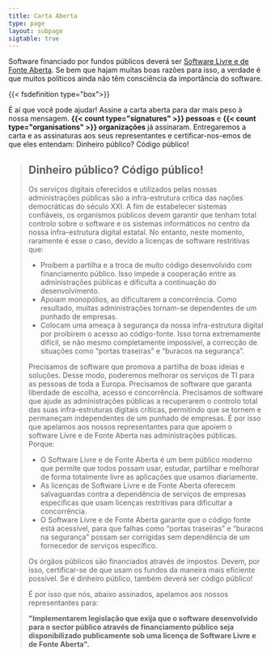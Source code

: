 ```yaml
---
title: Carta Aberta
type: page
layout: subpage
sigtable: true
---
```


Software financiado por fundos públicos deverá ser [Software Livre e de Fonte Aberta][fs]. Se bem que hajam muitas boas razões para isso, a verdade é que muitos políticos ainda não têm consciência da importância do software.

{{< fsdefinition type="box">}}

É aí que você pode ajudar! Assine a carta aberta para dar mais peso à nossa mensagem. **{{< count type="signatures" >}} pessoas** e **{{< count type="organisations" >}} organizações** já assinaram. Entregaremos a carta e as assinaturas aos seus representantes e certificar-nos-emos  de que eles entendam: Dinheiro público? Código público!

> ## Dinheiro público? Código público!
> 
> Os serviços digitais oferecidos e utilizados pelas nossas administrações públicas são a infra-estrutura crítica das nações democráticas do século XXI. A fim de estabelecer sistemas confiáveis, os organismos públicos devem garantir que tenham total controlo sobre o software e os sistemas informáticos no centro da nossa infra-estrutura digital estatal. No entanto, neste momento, raramente é esse o caso, devido a licenças de software restritivas que:
> 
> * Proíbem a partilha e a troca de muito código desenvolvido com financiamento público. Isso impede a cooperação entre as administrações públicas e dificulta a continuação do desenvolvimento.
> * Apoiam monopólios, ao dificultarem a concorrência. Como resultado, muitas administrações tornam-se dependentes de um punhado de empresas.
> * Colocam uma ameaça à segurança da nossa infra-estrutura digital por proibirem o acesso ao código-fonte. Isso torna extremamente difícil, se não mesmo completamente impossível, a correcção de situações como “portas traseiras” e “buracos na segurança”.
> 
> Precisamos de software que promova a partilha de boas ideias e soluções. Desse modo, poderemos melhorar os serviços de TI para as pessoas de toda a Europa. Precisamos de software que garanta liberdade de escolha, acesso e concorrência. Precisamos de software que ajude as administrações públicas a recuperarem o controlo total das suas infra-estruturas digitais críticas, permitindo que se tornem e permaneçam independentes de um punhado de empresas. É por isso que apelamos aos nossos representantes para que apoiem o software Livre e de Fonte Aberta nas administrações públicas. Porque:
> 
> * O Software Livre e de Fonte Aberta é um bem público moderno que permite que todos possam usar, estudar, partilhar e melhorar de forma totalmente livre as aplicações que usamos diariamente.
> * As licenças de Software Livre e de Fonte Aberta oferecem salvaguardas contra a dependência de serviços de empresas específicas que usam licenças restritivas para dificultar a concorrência.
> * O Software Livre e de Fonte Aberta garante que o código fonte está acessível, para que falhas como “portas traseiras” e “buracos na segurança” possam ser corrigidas sem dependência de um fornecedor de serviços específico.
> 
> Os órgãos públicos são financiados através de impostos. Devem, por isso, certificar-se de que usam os fundos da maneira mais eficiente possível. Se é dinheiro público, também deverá ser código público!
> 
> É por isso que nós, abaixo assinados, apelamos aos nossos representantes para:
> 
> **"Implementarem legislação que exija que o software desenvolvido para o sector público através de financiamento público seja disponibilizado publicamente sob uma licença de Software Livre e de Fonte Aberta".**

[fs]: https://fsfe.org/freesoftware/basics/summary.html "Software Livre dá a todos os direitos de usar, compreender, adaptar e partilhar software. Estes direitos ajudam a apoiar outros direitos fundamentais tais como a liberdade de expressão, liberdade de imprensa e privacidade."

